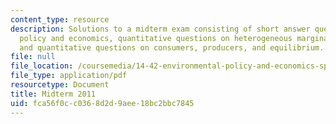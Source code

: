 ```yaml
---
content_type: resource
description: Solutions to a midterm exam consisting of short answer questions on environmental
  policy and economics, quantitative questions on heterogeneous marginal cost of abatement,
  and quantitative questions on consumers, producers, and equilibrium.
file: null
file_location: /coursemedia/14-42-environmental-policy-and-economics-spring-2011/fca56f0cc0368d2d9aee18bc2bbc7845_MIT14_42S11_midterm.pdf
file_type: application/pdf
resourcetype: Document
title: Midterm 2011
uid: fca56f0c-c036-8d2d-9aee-18bc2bbc7845
---
```

